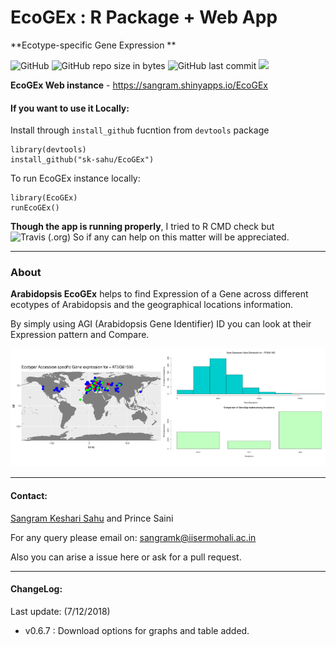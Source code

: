 # EcoGEx : R Package + Web App

**Ecotype-specific Gene Expression **

![GitHub](https://img.shields.io/github/license/sk-sahu/EcoGEx.svg?style=flat)
![GitHub repo size in bytes](https://img.shields.io/github/repo-size/sk-sahu/EcoGEx.svg?style=flat)
![GitHub last commit](https://img.shields.io/github/last-commit/sk-sahu/EcoGEx.svg?style=flat)
![](https://img.shields.io/website-up-down-green-orange/https/sangram.shinyapps.io/EcoGEx.svg?style=flat)

**EcoGEx Web instance** - https://sangram.shinyapps.io/EcoGEx 

#### If you want to use it Locally:

Install through `install_github` fucntion from `devtools` package
```
library(devtools)
install_github("sk-sahu/EcoGEx")
```
To run EcoGEx instance locally:
```
library(EcoGEx)
runEcoGEx()
```
**Though the app is running properly**, I tried to R CMD check but ![Travis (.org)](https://img.shields.io/travis/sk-sahu/EcoGEx.svg) So if any can help on this matter will be appreciated.

--------------
### About

**Arabidopsis EcoGEx** helps to find Expression of a Gene across different ecotypes of Arabidopsis and the geographical locations information.

By simply using AGI (Arabidopsis Gene Identifier) ID you can look at their Expression pattern and Compare.

<img src="./inst/app/images/EcoGEx_results.png">

--------------
#### Contact:
[Sangram Keshari Sahu](https://sksahu.net) and Prince Saini

For any query please email on: sangramk@iisermohali.ac.in

Also you can arise a issue here or ask for a pull request.

---------------
#### ChangeLog:
Last update:
(7/12/2018)
* v0.6.7 : Download options for graphs and table added.
